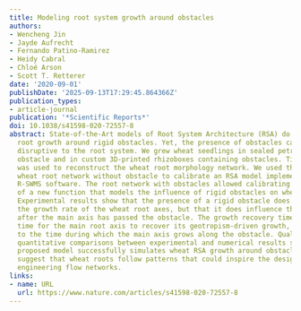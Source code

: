 ```yaml
---
title: Modeling root system growth around obstacles
authors:
- Wencheng Jin
- Jayde Aufrecht
- Fernando Patino-Ramirez
- Heidy Cabral
- Chloé Arson
- Scott T. Retterer
date: '2020-09-01'
publishDate: '2025-09-13T17:29:45.864366Z'
publication_types:
- article-journal
publication: '*Scientific Reports*'
doi: 10.1038/s41598-020-72557-8
abstract: State-of-the-Art models of Root System Architecture (RSA) do not allow simulating
  root growth around rigid obstacles. Yet, the presence of obstacles can be highly
  disruptive to the root system. We grew wheat seedlings in sealed petri dishes without
  obstacle and in custom 3D-printed rhizoboxes containing obstacles. Time-lapse photography
  was used to reconstruct the wheat root morphology network. We used the reconstructed
  wheat root network without obstacle to calibrate an RSA model implemented in the
  R-SWMS software. The root network with obstacles allowed calibrating the parameters
  of a new function that models the influence of rigid obstacles on wheat root growth.
  Experimental results show that the presence of a rigid obstacle does not affect
  the growth rate of the wheat root axes, but that it does influence the root trajectory
  after the main axis has passed the obstacle. The growth recovery time, i.e. the
  time for the main root axis to recover its geotropism-driven growth, is proportional
  to the time during which the main axis grows along the obstacle. Qualitative and
  quantitative comparisons between experimental and numerical results show that the
  proposed model successfully simulates wheat RSA growth around obstacles. Our results
  suggest that wheat roots follow patterns that could inspire the design of adaptive
  engineering flow networks.
links:
- name: URL
  url: https://www.nature.com/articles/s41598-020-72557-8
---
```

